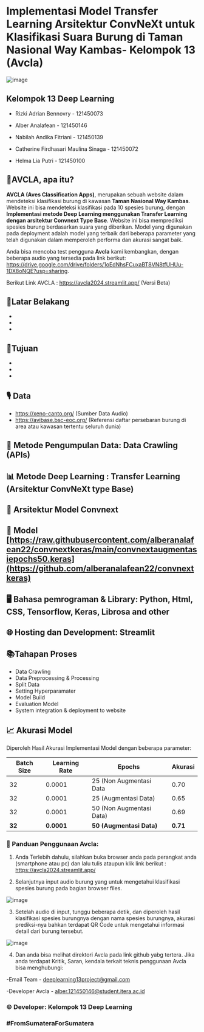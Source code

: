 # **Implementasi Model Transfer Learning Arsitektur ConvNeXt untuk Klasifikasi Suara Burung di Taman Nasional Way Kambas- Kelompok 13 (Avcla)**

![image](https://github.com/user-attachments/assets/546cf905-33dd-4c77-a772-7a87ac493110)

## Kelompok 13 Deep Learning

- Rizki Adrian Bennovry - 121450073 
  
- Alber Analafean - 121450146 
  
- Nabilah Andika Fitriani - 121450139 

- Catherine Firdhasari Maulina Sinaga - 121450072
  
- Helma Lia Putri - 121450100

## 📱**AVCLA, apa itu?** 

**AVCLA (Aves Classification Apps)**, merupakan sebuah website dalam mendeteksi klasifikasi burung di kawasan **Taman Nasional Way Kambas**. Website ini bisa mendeteksi klasifikasi pada 10 spesies burung, dengan **Implementasi metode Deep Learning menggunakan Transfer Learning dengan arsitektur Convnext Type Base**. Website ini bisa memprediksi spesies burung berdasarkan suara yang diberikan. Model yang digunakan pada deployment adalah model yang terbaik dari beberapa parameter yang telah digunakan dalam memperoleh performa dan akurasi sangat baik.

Anda bisa mencoba test pengguna **Avcla** kami kembangkan, dengan beberapa audio yang tersedia pada link berikut: https://drive.google.com/drive/folders/1oEdNhsFCuxaBT8VN8tfUHUu-1DX8oNQE?usp=sharing.

Berikut Link AVCLA : https://avcla2024.streamlit.app/ (Versi Beta)

## 📌Latar Belakang 
-
-
-

## 📌Tujuan 
-
-
-

## 🎙 Data 
- https://xeno-canto.org/ (Sumber Data Audio)
- https://avibase.bsc-eoc.org/ (Referensi daftar persebaran burung di area atau kawasan tertentu seluruh dunia)

## 📂 Metode Pengumpulan Data: Data Crawling (APIs)

## 📊 Metode Deep Learning : Transfer Learning (Arsitektur ConvNeXt type Base)

## 🧠 Arsitektur Model Convnext


## 🧠 Model  [https://raw.githubusercontent.com/alberanalafean22/convnextkeras/main/convnextaugmentasiepochs50.keras](https://github.com/alberanalafean22/convnextkeras)

## 🖥 Bahasa pemrograman & Library: Python, Html, CSS, Tensorflow, Keras, Librosa and other

## 🌐 Hosting dan Development: Streamlit

## 📚Tahapan Proses
- Data Crawling
- Data Preprocessing & Processing
- Split Data
- Setting Hyperparamater
- Model Build
- Evaluation Model
- System integration & deployment to website


## 📈 Akurasi Model 

Diperoleh Hasil Akurasi Implementasi Model dengan beberapa parameter:

| Batch Size | Learning Rate  | Epochs                   | Akurasi |
|------------|----------------|--------------------------|---------|
| 32         |     0.0001     | 25 (Non Augmentasi Data  |   0.70  |
| 32         |     0.0001     | 25 (Augmentasi Data)     |   0.65  |
| 32         |     0.0001     | 50 (Non Augmentasi Data) |   0.69  |
| **32**     |   **0.0001**   | **50 (Augmentasi Data)**   | **0.71** |


### 📳 Panduan Penggunaan Avcla:

1. Anda Terlebih dahulu, silahkan buka browser anda pada perangkat anda (smartphone atau pc) dan lalu tulis ataupun klik link berikut : https://avcla2024.streamlit.app/

2. Selanjutnya input audio burung yang untuk mengetahui klasifikasi spesies burung pada bagian browser files.

![image](https://github.com/user-attachments/assets/546cf905-33dd-4c77-a772-7a87ac493110)

3. Setelah audio di input, tunggu beberapa detik, dan diperoleh hasil klasifikasi spesies burungnya dengan nama spesies burungnya, akurasi prediksi-nya bahkan terdapat QR Code untuk mengetahui informasi detail dari burung tersebut.

![image](https://github.com/user-attachments/assets/8500766d-88f1-436e-937c-95b87179e459)

4. Dan anda bisa melihat direktori Avcla pada link github yabg tertera. Jika anda terdapat Kritik, Saran, kendala terkait teknis penggunaan Avcla bisa menghubungi:
 
-Email Team - deeplearning13project@gmail.com

-Developer Avcla - alber.121450146@student.itera.ac.id



### © Developer: Kelompok 13 Deep Learning
### #FromSumateraForSumatera
